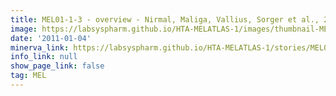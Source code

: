 ```yaml
---
title: MEL01-1-3 - overview - Nirmal, Maliga, Vallius, Sorger et al., 2021
image: https://labsyspharm.github.io/HTA-MELATLAS-1/images/thumbnail-MEL01-1-3-overview.jpg
date: '2011-01-04'
minerva_link: https://labsyspharm.github.io/HTA-MELATLAS-1/stories/MEL01-1-3-overview.html
info_link: null
show_page_link: false
tag: MEL
---
```

